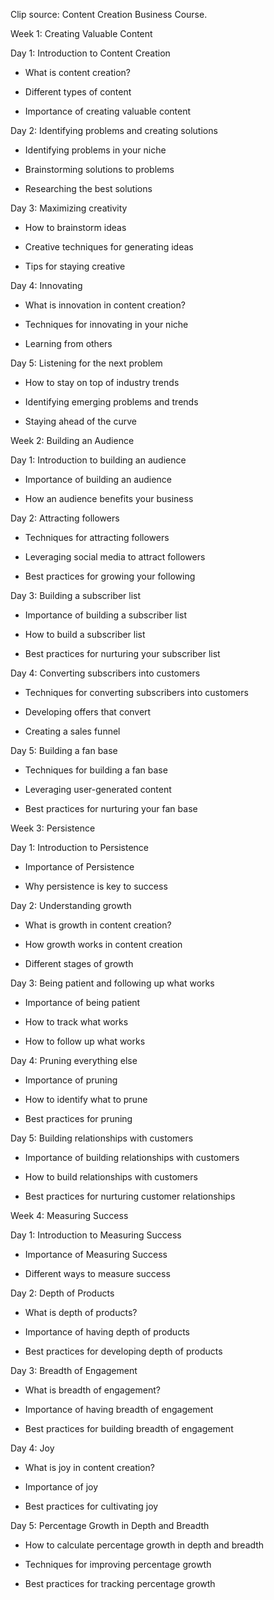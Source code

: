 Clip source: Content Creation Business Course.

Week 1: Creating Valuable Content

Day 1: Introduction to Content Creation

- What is content creation?

- Different types of content

- Importance of creating valuable content

Day 2: Identifying problems and creating solutions

- Identifying problems in your niche

- Brainstorming solutions to problems

- Researching the best solutions

Day 3: Maximizing creativity

- How to brainstorm ideas

- Creative techniques for generating ideas

- Tips for staying creative

Day 4: Innovating

- What is innovation in content creation?

- Techniques for innovating in your niche

- Learning from others

Day 5: Listening for the next problem

- How to stay on top of industry trends

- Identifying emerging problems and trends

- Staying ahead of the curve

Week 2: Building an Audience

Day 1: Introduction to building an audience

- Importance of building an audience

- How an audience benefits your business

Day 2: Attracting followers

- Techniques for attracting followers

- Leveraging social media to attract followers

- Best practices for growing your following

Day 3: Building a subscriber list

- Importance of building a subscriber list

- How to build a subscriber list

- Best practices for nurturing your subscriber list

Day 4: Converting subscribers into customers

- Techniques for converting subscribers into customers

- Developing offers that convert

- Creating a sales funnel

Day 5: Building a fan base

- Techniques for building a fan base

- Leveraging user-generated content

- Best practices for nurturing your fan base

Week 3: Persistence

Day 1: Introduction to Persistence

- Importance of Persistence

- Why persistence is key to success

Day 2: Understanding growth

- What is growth in content creation?

- How growth works in content creation

- Different stages of growth

Day 3: Being patient and following up what works

- Importance of being patient

- How to track what works

- How to follow up what works

Day 4: Pruning everything else

- Importance of pruning

- How to identify what to prune

- Best practices for pruning

Day 5: Building relationships with customers

- Importance of building relationships with customers

- How to build relationships with customers

- Best practices for nurturing customer relationships

Week 4: Measuring Success

Day 1: Introduction to Measuring Success

- Importance of Measuring Success

- Different ways to measure success

Day 2: Depth of Products

- What is depth of products?

- Importance of having depth of products

- Best practices for developing depth of products

Day 3: Breadth of Engagement

- What is breadth of engagement?

- Importance of having breadth of engagement

- Best practices for building breadth of engagement

Day 4: Joy

- What is joy in content creation?

- Importance of joy

- Best practices for cultivating joy

Day 5: Percentage Growth in Depth and Breadth

- How to calculate percentage growth in depth and breadth

- Techniques for improving percentage growth

- Best practices for tracking percentage growth

